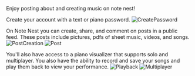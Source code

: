 Enjoy posting about and creating music on note nest! 

Create your account with a text or piano password.
![CreatePassword](https://github.com/Caden-Hornyak/SheetMusicHub/assets/108236501/9721ba89-408a-4a74-86a3-415b52b5512c)

On Note Nest you can create, share, and comment on posts in a public feed. These posts include pictures, pdfs of sheet music, videos, and songs.
![PostCreation](https://github.com/Caden-Hornyak/SheetMusicHub/assets/108236501/d6418add-f13e-4fad-a14f-de94abf78861)
![Post](https://github.com/Caden-Hornyak/SheetMusicHub/assets/108236501/71c7cf77-122b-4f28-b78b-bcbfa4de5164)

You'll also have access to a piano visualizer that supports solo and multiplayer. You also have the ability to record and save your songs and play them back to view your performance.
![Playback](https://github.com/Caden-Hornyak/SheetMusicHub/assets/108236501/ada08fa9-2ecc-4fdf-8e3e-a9d70e14c0b9)
![Multiplayer](https://github.com/Caden-Hornyak/SheetMusicHub/assets/108236501/78bc3c62-ebb0-4c2c-af8b-86ae36d50b3b)


